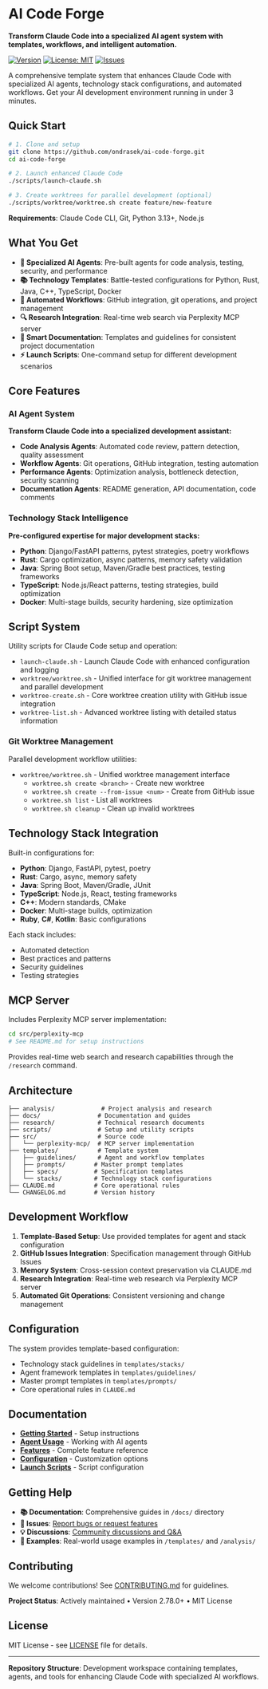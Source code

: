 # AI Code Forge

**Transform Claude Code into a specialized AI agent system with templates, workflows, and intelligent automation.**

[![Version](https://img.shields.io/github/v/release/ondrasek/ai-code-forge)](https://github.com/ondrasek/ai-code-forge/releases)
[![License: MIT](https://img.shields.io/badge/License-MIT-yellow.svg)](https://opensource.org/licenses/MIT)
[![Issues](https://img.shields.io/github/issues/ondrasek/ai-code-forge)](https://github.com/ondrasek/ai-code-forge/issues)

A comprehensive template system that enhances Claude Code with specialized AI agents, technology stack configurations, and automated workflows. Get your AI development environment running in under 3 minutes.

## Quick Start

```bash
# 1. Clone and setup
git clone https://github.com/ondrasek/ai-code-forge.git
cd ai-code-forge

# 2. Launch enhanced Claude Code
./scripts/launch-claude.sh

# 3. Create worktrees for parallel development (optional)
./scripts/worktree/worktree.sh create feature/new-feature
```

**Requirements**: Claude Code CLI, Git, Python 3.13+, Node.js

## What You Get

- **🤖 Specialized AI Agents**: Pre-built agents for code analysis, testing, security, and performance
- **📚 Technology Templates**: Battle-tested configurations for Python, Rust, Java, C++, TypeScript, Docker
- **🔧 Automated Workflows**: GitHub integration, git operations, and project management
- **🔍 Research Integration**: Real-time web search via Perplexity MCP server
- **📝 Smart Documentation**: Templates and guidelines for consistent project documentation
- **⚡ Launch Scripts**: One-command setup for different development scenarios

## Core Features

### AI Agent System
**Transform Claude Code into a specialized development assistant:**
- **Code Analysis Agents**: Automated code review, pattern detection, quality assessment
- **Workflow Agents**: Git operations, GitHub integration, testing automation
- **Performance Agents**: Optimization analysis, bottleneck detection, security scanning
- **Documentation Agents**: README generation, API documentation, code comments

### Technology Stack Intelligence
**Pre-configured expertise for major development stacks:**
- **Python**: Django/FastAPI patterns, pytest strategies, poetry workflows
- **Rust**: Cargo optimization, async patterns, memory safety validation
- **Java**: Spring Boot setup, Maven/Gradle best practices, testing frameworks
- **TypeScript**: Node.js/React patterns, testing strategies, build optimization
- **Docker**: Multi-stage builds, security hardening, size optimization

## Script System

Utility scripts for Claude Code setup and operation:

- `launch-claude.sh` - Launch Claude Code with enhanced configuration and logging
- `worktree/worktree.sh` - Unified interface for git worktree management and parallel development
- `worktree-create.sh` - Core worktree creation utility with GitHub issue integration
- `worktree-list.sh` - Advanced worktree listing with detailed status information

### Git Worktree Management

Parallel development workflow utilities:

- `worktree/worktree.sh` - Unified worktree management interface
  - `worktree.sh create <branch>` - Create new worktree
  - `worktree.sh create --from-issue <num>` - Create from GitHub issue
  - `worktree.sh list` - List all worktrees
  - `worktree.sh cleanup` - Clean up invalid worktrees

## Technology Stack Integration

Built-in configurations for:

- **Python**: Django, FastAPI, pytest, poetry
- **Rust**: Cargo, async, memory safety
- **Java**: Spring Boot, Maven/Gradle, JUnit
- **TypeScript**: Node.js, React, testing frameworks
- **C++**: Modern standards, CMake
- **Docker**: Multi-stage builds, optimization
- **Ruby**, **C#**, **Kotlin**: Basic configurations

Each stack includes:
- Automated detection
- Best practices and patterns
- Security guidelines  
- Testing strategies

## MCP Server

Includes Perplexity MCP server implementation:

```bash
cd src/perplexity-mcp
# See README.md for setup instructions
```

Provides real-time web search and research capabilities through the `/research` command.

## Architecture

```
├── analysis/             # Project analysis and research
├── docs/                # Documentation and guides
├── research/            # Technical research documents
├── scripts/             # Setup and utility scripts
├── src/                 # Source code
│   └── perplexity-mcp/  # MCP server implementation
├── templates/           # Template system
│   ├── guidelines/      # Agent and workflow templates
│   ├── prompts/        # Master prompt templates
│   ├── specs/          # Specification templates
│   └── stacks/         # Technology stack configurations
├── CLAUDE.md           # Core operational rules
└── CHANGELOG.md        # Version history
```

## Development Workflow

1. **Template-Based Setup**: Use provided templates for agent and stack configuration
2. **GitHub Issues Integration**: Specification management through GitHub Issues
3. **Memory System**: Cross-session context preservation via CLAUDE.md
4. **Research Integration**: Real-time web research via Perplexity MCP server
5. **Automated Git Operations**: Consistent versioning and change management

## Configuration

The system provides template-based configuration:

- Technology stack guidelines in `templates/stacks/`
- Agent framework templates in `templates/guidelines/`
- Master prompt templates in `templates/prompts/`
- Core operational rules in `CLAUDE.md`

## Documentation

- **[Getting Started](docs/getting-started.md)** - Setup instructions
- **[Agent Usage](docs/agent-usage.md)** - Working with AI agents
- **[Features](docs/features.md)** - Complete feature reference
- **[Configuration](docs/configuration-reference.md)** - Customization options
- **[Launch Scripts](docs/launch-claude-usage.md)** - Script configuration

## Getting Help

- **📚 Documentation**: Comprehensive guides in `/docs/` directory
- **🐛 Issues**: [Report bugs or request features](https://github.com/ondrasek/ai-code-forge/issues)
- **💡 Discussions**: [Community discussions and Q&A](https://github.com/ondrasek/ai-code-forge/discussions)
- **📖 Examples**: Real-world usage examples in `/templates/` and `/analysis/`

## Contributing

We welcome contributions! See [CONTRIBUTING.md](CONTRIBUTING.md) for guidelines.

**Project Status**: Actively maintained • Version 2.78.0+ • MIT License

## License

MIT License - see [LICENSE](LICENSE) file for details.

---

**Repository Structure**: Development workspace containing templates, agents, and tools for enhancing Claude Code with specialized AI workflows.